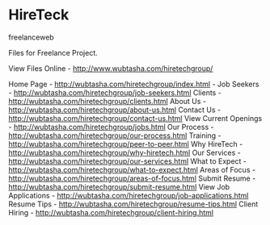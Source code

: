 # HireTeck
freelanceweb


Files for Freelance Project. 

View Files Online - http://www.wubtasha.com/hiretechgroup/

Home Page - http://wubtasha.com/hiretechgroup/index.html -
Job Seekers - http://wubtasha.com/hiretechgroup/job-seekers.html
Clients - http://wubtasha.com/hiretechgroup/clients.html
About Us - http://wubtasha.com/hiretechgroup/about-us.html
Contact Us - http://wubtasha.com/hiretechgroup/contact-us.html
View Current Openings - http://wubtasha.com/hiretechgroup/jobs.html
Our Process - http://wubtasha.com/hiretechgroup/our-process.html
Training - http://wubtasha.com/hiretechgroup/peer-to-peer.html
Why HireTech - http://wubtasha.com/hiretechgroup/why-hiretech.html
Our Services - http://wubtasha.com/hiretechgroup/our-services.html
What to Expect - http://wubtasha.com/hiretechgroup/what-to-expect.html
Areas of Focus - http://wubtasha.com/hiretechgroup/areas-of-focus.html
Submit Resume - http://wubtasha.com/hiretechgroup/submit-resume.html
View Job Applications - http://wubtasha.com/hiretechgroup/job-applications.html
Resume Tips - http://wubtasha.com/hiretechgroup/resume-tips.html
Client Hiring - http://wubtasha.com/hiretechgroup/client-hiring.html

